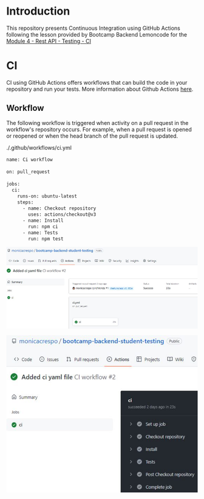 # Introduction

This repository presents Continuous Integration using GitHub Actions following the lesson provided by Bootcamp Backend Lemoncode for the [Module 4 - Rest API - Testing - CI](https://github.com/Lemoncode/bootcamp-backend/tree/ca27da73818fac15986d55afca650a963354b62d/00-stack-documental/04-rest-api/07-testing/07-ci)

# CI
CI using GitHub Actions offers workflows that can build the code in your repository and run your tests. More information about Github Actions [here](https://docs.github.com/en/actions/using-workflows).

## Workflow
The following workflow is triggered when activity on a pull request in the workflow's repository occurs. For example, when a pull request is opened or reopened or when the head branch of the pull request is updated.

./.github/workflows/ci.yml

```
name: Ci workflow

on: pull_request

jobs:
  ci:
    runs-on: ubuntu-latest
    steps:
      - name: Checkout repository
        uses: actions/checkout@v3
      - name: Install
        run: npm ci
      - name: Tests
        run: npm test
```


![CIGithubActionWorkflow](CIGithubActionWorkflow1.JPG)

![CIGithubActionWorkflow](CIGithubActionWorkflow.JPG)
